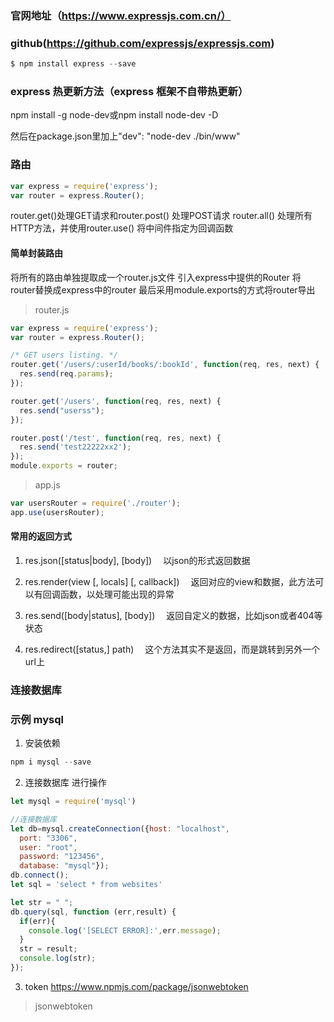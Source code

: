 ### 官网地址（https://www.expressjs.com.cn/）
### github(https://github.com/expressjs/expressjs.com)
```javascript 1.8
$ npm install express --save
```
### express 热更新方法（express 框架不自带热更新）
npm install -g node-dev或npm install node-dev -D

然后在package.json里加上"dev": "node-dev ./bin/www"
### 路由
```javascript 1.8
var express = require('express');
var router = express.Router();
````
router.get()处理GET请求和router.post() 处理POST请求 router.all() 处理所有HTTP方法，并使用router.use() 将中间件指定为回调函数
#### 简单封装路由
将所有的路由单独提取成一个router.js文件
引入express中提供的Router
将router替换成express中的router
最后采用module.exports的方式将router导出
> router.js
```javascript 1.8
var express = require('express');
var router = express.Router();

/* GET users listing. */
router.get('/users/:userId/books/:bookId', function(req, res, next) {
  res.send(req.params);
});

router.get('/users', function(req, res, next) {
  res.send("userss");
});

router.post('/test', function(req, res, next) {
  res.send('test22222xx2');
});
module.exports = router;

```
> app.js
```javascript 1.8
var usersRouter = require('./router');
app.use(usersRouter);
```
#### 常用的返回方式
1. res.json([status|body], [body])  以json的形式返回数据

2. res.render(view [, locals] [, callback])  返回对应的view和数据，此方法可以有回调函数，以处理可能出现的异常

3. res.send([body|status], [body])  返回自定义的数据，比如json或者404等状态

4. res.redirect([status,] path)  这个方法其实不是返回，而是跳转到另外一个url上

### 连接数据库
### 示例 mysql
1. 安装依赖 
```javascript 1.8
npm i mysql --save
```
2. 连接数据库 进行操作
````javascript 1.8
let mysql = require('mysql')

//连接数据库
let db=mysql.createConnection({host: "localhost",
  port: "3306",
  user: "root",
  password: "123456",
  database: "mysql"});
db.connect();
let sql = 'select * from websites'

let str = " ";
db.query(sql, function (err,result) {
  if(err){
    console.log('[SELECT ERROR]:',err.message);
  }
  str = result;
  console.log(str);
});
````
3. token https://www.npmjs.com/package/jsonwebtoken
>  jsonwebtoken

